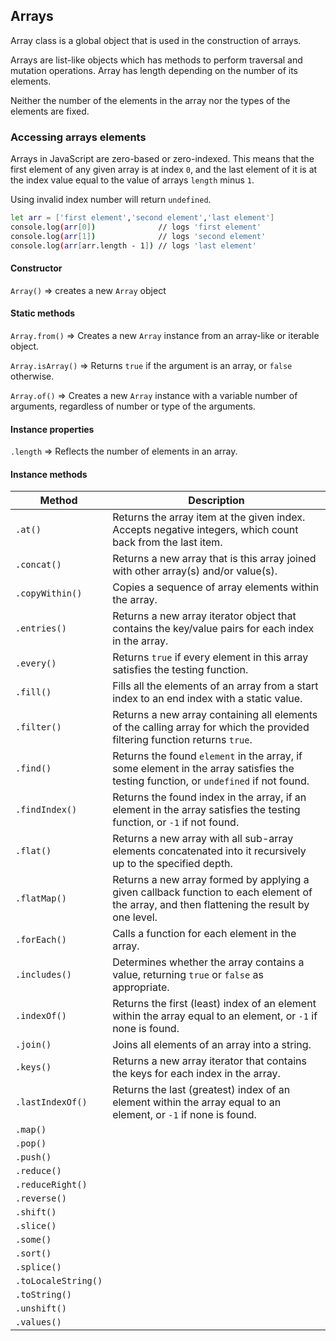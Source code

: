 ## Arrays

Array class is a global object that is used in the construction of arrays.

Arrays are list-like objects which has methods to perform traversal and mutation operations.
Array has length depending on the number of its elements.

Neither the number of the elements in the array nor the types of the elements are fixed.

### Accessing arrays elements

Arrays in JavaScript are zero-based or zero-indexed.
This means that the first element of any given array is at index `0`, and the last element of it is at the index value equal to the value of arrays `length` minus `1`.

Using invalid index number will return `undefined`.

```sh
let arr = ['first element','second element','last element']
console.log(arr[0])              // logs 'first element'
console.log(arr[1])              // logs 'second element'
console.log(arr[arr.length - 1]) // logs 'last element'
```

#### Constructor

`Array()` => creates a new `Array` object

#### Static methods

`Array.from()` => Creates a new `Array` instance from an array-like or iterable object.

`Array.isArray()` => Returns `true` if the argument is an array, or `false` otherwise.

`Array.of()` => Creates a new `Array` instance with a variable number of arguments, regardless of number or type of the arguments.

#### Instance properties

`.length` => Reflects the number of elements in an array.

#### Instance methods

| Method              | Description                                                                                                                                 |
| ------------------- | ------------------------------------------------------------------------------------------------------------------------------------------- |
| `.at()`             | Returns the array item at the given index. Accepts negative integers, which count back from the last item.                                  |
| `.concat()`         | Returns a new array that is this array joined with other array(s) and/or value(s).                                                          |
| `.copyWithin()`     | Copies a sequence of array elements within the array.                                                                                       |
| `.entries()`        | Returns a new array iterator object that contains the key/value pairs for each index in the array.                                          |
| `.every()`          | Returns `true` if every element in this array satisfies the testing function.                                                               |
| `.fill()`           | Fills all the elements of an array from a start index to an end index with a static value.                                                  |
| `.filter()`         | Returns a new array containing all elements of the calling array for which the provided filtering function returns `true`.                  |
| `.find()`           | Returns the found `element` in the array, if some element in the array satisfies the testing function, or `undefined` if not found.         |
| `.findIndex()`      | Returns the found index in the array, if an element in the array satisfies the testing function, or `-1` if not found.                      |
| `.flat()`           | Returns a new array with all sub-array elements concatenated into it recursively up to the specified depth.                                 |
| `.flatMap()`        | Returns a new array formed by applying a given callback function to each element of the array, and then flattening the result by one level. |
| `.forEach()`        | Calls a function for each element in the array.                                                                                             |
| `.includes()`       | Determines whether the array contains a value, returning `true` or `false` as appropriate.                                                  |
| `.indexOf()`        | Returns the first (least) index of an element within the array equal to an element, or `-1` if none is found.                               |
| `.join()`           | Joins all elements of an array into a string.                                                                                               |
| `.keys()`           | Returns a new array iterator that contains the keys for each index in the array.                                                            |
| `.lastIndexOf()`    | Returns the last (greatest) index of an element within the array equal to an element, or `-1` if none is found.                             |
| `.map()`            |                                                                                                                                             |
| `.pop()`            |                                                                                                                                             |
| `.push()`           |                                                                                                                                             |
| `.reduce()`         |                                                                                                                                             |
| `.reduceRight()`    |                                                                                                                                             |
| `.reverse()`        |                                                                                                                                             |
| `.shift()`          |                                                                                                                                             |
| `.slice()`          |                                                                                                                                             |
| `.some()`           |                                                                                                                                             |
| `.sort()`           |                                                                                                                                             |
| `.splice()`         |                                                                                                                                             |
| `.toLocaleString()` |                                                                                                                                             |
| `.toString()`       |                                                                                                                                             |
| `.unshift()`        |                                                                                                                                             |
| `.values()`         |                                                                                                                                             |
